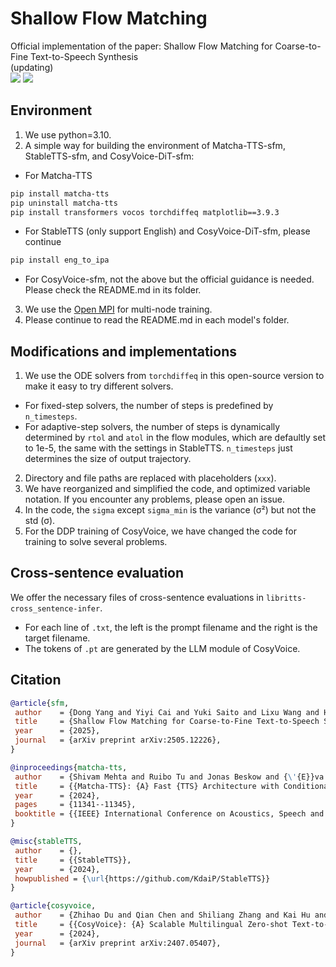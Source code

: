 # Shallow Flow Matching
Official implementation of the paper: Shallow Flow Matching for Coarse-to-Fine Text-to-Speech Synthesis \
(updating) \
<a href='https://arxiv.org/abs/2505.12226'><img src='https://img.shields.io/badge/arXiv-red'></a>
<a href='https://ydqmkkx.github.io/SFMDemo/'><img src='https://img.shields.io/badge/Demo-blue'></a>

## Environment
1. We use python=3.10.
2. A simple way for building the environment of Matcha-TTS-sfm, StableTTS-sfm, and CosyVoice-DiT-sfm:
- For Matcha-TTS
```bash
pip install matcha-tts
pip uninstall matcha-tts
pip install transformers vocos torchdiffeq matplotlib==3.9.3
```
- For StableTTS (only support English) and CosyVoice-DiT-sfm, please continue
```bash
pip install eng_to_ipa 
```
- For CosyVoice-sfm, not the above but the official guidance is needed. Please check the README.md in its folder.
3. We use the [Open MPI](https://docs.open-mpi.org) for multi-node training.
4. Please continue to read the README.md in each model's folder.

## Modifications and implementations
1. We use the ODE solvers from `torchdiffeq` in this open-source version to make it easy to try different solvers.
- For fixed-step solvers, the number of steps is predefined by `n_timesteps`. 
- For adaptive-step solvers, the number of steps is dynamically determined by `rtol` and `atol` in the flow modules, which are defaultly set to 1e-5, the same with the settings in StableTTS. `n_timesteps` just determines the size of output trajectory.
2. Directory and file paths are replaced with placeholders (`xxx`).
3. We have reorganized and simplified the code, and optimized variable notation. If you encounter any problems, please open an issue.
4. In the code, the `sigma` except `sigma_min` is the variance (σ²) but not the std (σ).
5. For the DDP training of CosyVoice, we have changed the code for training to solve several problems.

## Cross-sentence evaluation
We offer the necessary files of cross-sentence evaluations in `libritts-cross_sentence-infer`.
- For each line of `.txt`, the left is the prompt filename and the right is the target filename.
- The tokens of `.pt` are generated by the LLM module of CosyVoice.

## Citation
```bibtex
@article{sfm,
 author    = {Dong Yang and Yiyi Cai and Yuki Saito and Lixu Wang and Hiroshi Saruwatari},
 title     = {Shallow Flow Matching for Coarse-to-Fine Text-to-Speech Synthesis},
 year      = {2025},
 journal   = {arXiv preprint arXiv:2505.12226},
}

@inproceedings{matcha-tts,
 author    = {Shivam Mehta and Ruibo Tu and Jonas Beskow and {\'{E}}va Sz{\'{e}}kely and Gustav Eje Henter},
 title     = {{Matcha-TTS}: {A} Fast {TTS} Architecture with Conditional Flow Matching},
 year      = {2024},
 pages     = {11341--11345},
 booktitle = {{IEEE} International Conference on Acoustics, Speech and Signal Processing (ICASSP)},
}

@misc{stableTTS,
 author    = {},
 title     = {{StableTTS}},
 year      = {2024},
 howpublished = {\url{https://github.com/KdaiP/StableTTS}}
}

@article{cosyvoice,
 author    = {Zhihao Du and Qian Chen and Shiliang Zhang and Kai Hu and Heng Lu and Yexin Yang and Hangrui Hu and Siqi Zheng and Yue Gu and Ziyang Ma and Zhifu Gao and Zhijie Yan},
 title     = {{CosyVoice}: {A} Scalable Multilingual Zero-shot Text-to-speech Synthesizer based on Supervised Semantic Tokens},
 year      = {2024},
 journal   = {arXiv preprint arXiv:2407.05407},
}
```